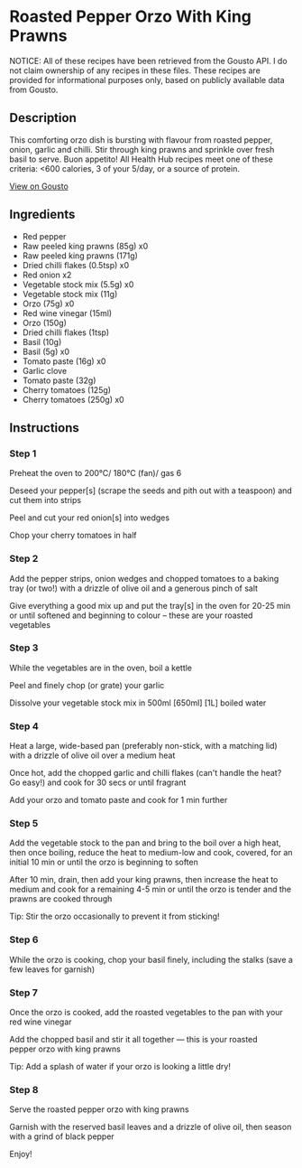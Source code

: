 # Roasted Pepper Orzo With King Prawns

NOTICE: All of these recipes have been retrieved from the Gousto API. I do not claim ownership of any recipes in these files. These recipes are provided for informational purposes only, based on publicly available data from Gousto.

## Description

This comforting orzo dish is bursting with flavour from roasted pepper, onion, garlic and chilli. Stir through king prawns and sprinkle over fresh basil to serve. Buon appetito! All Health Hub recipes meet one of these criteria: <600 calories, 3 of your 5/day, or a source of protein.

[View on Gousto](https://www.gousto.co.uk/recipes/cookbook/roasted-red-pepper-orzo-with-king-prawns)

## Ingredients

- Red pepper
- Raw peeled king prawns (85g) x0
- Raw peeled king prawns (171g)
- Dried chilli flakes (0.5tsp) x0
- Red onion x2
- Vegetable stock mix (5.5g) x0
- Vegetable stock mix (11g)
- Orzo (75g) x0
- Red wine vinegar (15ml)
- Orzo (150g)
- Dried chilli flakes (1tsp)
- Basil (10g)
- Basil (5g) x0
- Tomato paste (16g) x0
- Garlic clove
- Tomato paste (32g)
- Cherry tomatoes (125g)
- Cherry tomatoes (250g) x0

## Instructions


### Step 1

Preheat the oven to 200°C/ 180°C (fan)/ gas 6

Deseed your pepper[s] (scrape the seeds and pith out with a teaspoon) and cut them into strips

Peel and cut your red onion[s] into wedges

Chop your cherry tomatoes in half


### Step 2

Add the pepper strips, onion wedges and chopped tomatoes to a baking tray (or two!) with a drizzle of olive oil and a generous pinch of salt

Give everything a good mix up and put the tray[s] in the oven for 20-25 min or until softened and beginning to colour – these are your roasted vegetables


### Step 3

While the vegetables are in the oven, boil a kettle

Peel and finely chop (or grate) your garlic

Dissolve your vegetable stock mix in 500ml <span class="text-purple">[650ml]</span> <span class="text-danger">[1L]</span> boiled water


### Step 4

Heat a large, wide-based pan (preferably non-stick, with a matching lid) with a drizzle of olive oil over a medium heat

Once hot, add the chopped garlic and chilli flakes (can't handle the heat? Go easy!) and cook for 30 secs or until fragrant

Add your orzo and tomato paste and cook for 1 min further


### Step 5

Add the vegetable stock to the pan and bring to the boil over a high heat, then once boiling, reduce the heat to medium-low and cook, covered, for an initial 10 min or until the orzo is beginning to soften

After 10 min, drain, then add your king prawns, then increase the heat to medium and cook for a remaining 4-5 min or until the orzo is tender and the prawns are cooked through

Tip: Stir the orzo occasionally to prevent it from sticking!


### Step 6

While the orzo is cooking, chop your basil finely, including the stalks (save a few leaves for garnish)


### Step 7

Once the orzo is cooked, add the roasted vegetables to the pan with your red wine vinegar

Add the chopped basil and stir it all together — this is your roasted pepper orzo with king prawns

Tip: Add a splash of water if your orzo is looking a little dry!

### Step 8

Serve the roasted pepper orzo with king prawns

Garnish with the reserved basil leaves and a drizzle of olive oil, then season with a grind of black pepper

Enjoy!

